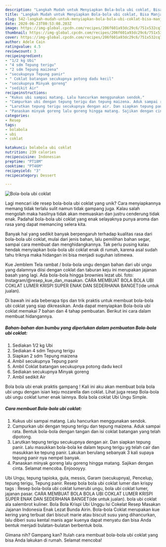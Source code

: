```yaml
---
description: "Langkah Mudah untuk Menyiapkan Bola-bola ubi coklat, Bisa Manjain Lidah"
title: "Langkah Mudah untuk Menyiapkan Bola-bola ubi coklat, Bisa Manjain Lidah"
slug: 542-langkah-mudah-untuk-menyiapkan-bola-bola-ubi-coklat-bisa-manjain-lidah
date: 2020-06-23T00:53:08.203Z
image: https://img-global.cpcdn.com/recipes/206f601a93dc29c6/751x532cq70/bola-bola-ubi-coklat-foto-resep-utama.jpg
thumbnail: https://img-global.cpcdn.com/recipes/206f601a93dc29c6/751x532cq70/bola-bola-ubi-coklat-foto-resep-utama.jpg
cover: https://img-global.cpcdn.com/recipes/206f601a93dc29c6/751x532cq70/bola-bola-ubi-coklat-foto-resep-utama.jpg
author: Adele Cain
ratingvalue: 4.5
reviewcount: 3
recipeingredient:
- "1/2 kg Ubi"
- "4 sdm Tepung terigu"
- "2 sdm Tepung maizena"
- "secukupnya Tepung panir"
- " Coklat batangan secukupnya potong dadu kecil"
- "secukupnya Minyak goreng"
- "sedikit Air"
recipeinstructions:
- "Kukus ubi sampai matang. Lalu hancurkan menggunakan sendok."
- "Campurkan ubi dengan tepung terigu dan tepung maizena. Aduk sampai rata. Bentuk bola-bola dengan tangan dan isi coklat batangan yang telah dipotong."
- "Larutkan tepung terigu secukupnya dengan air. Dan siapkan tepung panir. Lalu masukkan bola-bola ke dalam tepung terigu yg telah cair dan masukkan ke tepung panir. Lakukan berulang sebanyak 3 kali supaya tepung panir nya nempel banyak."
- "Panaskan minyak goreng lalu goreng hingga matang. Sajikan dengan cinta. Selamat mencoba. Enjoooyyy."
categories:
- Resep
tags:
- bolabola
- ubi
- coklat

katakunci: bolabola ubi coklat 
nutrition: 239 calories
recipecuisine: Indonesian
preptime: "PT18M"
cooktime: "PT46M"
recipeyield: "3"
recipecategory: Dessert

---
```



![Bola-bola ubi coklat](https://img-global.cpcdn.com/recipes/206f601a93dc29c6/751x532cq70/bola-bola-ubi-coklat-foto-resep-utama.jpg)

Lagi mencari ide resep bola-bola ubi coklat yang unik? Cara menyiapkannya memang tidak terlalu sulit namun tidak gampang juga. Kalau salah mengolah maka hasilnya tidak akan memuaskan dan justru cenderung tidak enak. Padahal bola-bola ubi coklat yang enak selayaknya punya aroma dan rasa yang dapat memancing selera kita.

Banyak hal yang sedikit banyak berpengaruh terhadap kualitas rasa dari bola-bola ubi coklat, mulai dari jenis bahan, lalu pemilihan bahan segar, sampai cara membuat dan menghidangkannya. Tak perlu pusing kalau hendak menyiapkan bola-bola ubi coklat enak di rumah, karena asal sudah tahu triknya maka hidangan ini bisa menjadi suguhan istimewa.

Kue Jemblem Tela rambat / bola-bola ungu dengan bahan dari ubi ungu yang dalamnya diisi dengan coklat dan taburan keju ini merupakan jajanan basah yang lagi. Ada bola-bola hingga brownies lezat ubi. foto: Instagram/@resep_kue_dan_masakan. CARA MEMBUAT BOLA BOLA UBI COKLAT LUMER KRISPI SUPER ENAK DAN SEDERHANA BANGET(ide untuk jualan).


Di bawah ini ada beberapa tips dan trik praktis untuk membuat bola-bola ubi coklat yang siap dikreasikan. Anda dapat menyiapkan Bola-bola ubi coklat memakai 7 bahan dan 4 tahap pembuatan. Berikut ini cara dalam membuat hidangannya.

<!--inarticleads1-->

##### Bahan-bahan dan bumbu yang diperlukan dalam pembuatan Bola-bola ubi coklat:

1. Sediakan 1/2 kg Ubi
1. Sediakan 4 sdm Tepung terigu
1. Siapkan 2 sdm Tepung maizena
1. Ambil secukupnya Tepung panir
1. Ambil  Coklat batangan secukupnya potong dadu kecil
1. Sediakan secukupnya Minyak goreng
1. Ambil sedikit Air


Bola bola ubi enak praktis gampang ! Kali ini aku akan membuat bola bola ubi ungu dengan isian keju mozarella dan coklat. Lihat juga resep Bola-bola ubi ungu coklat lumer enak lainnya. Bola bola coklat Ubi Ungu Simple. 

<!--inarticleads2-->

##### Cara membuat Bola-bola ubi coklat:

1. Kukus ubi sampai matang. Lalu hancurkan menggunakan sendok.
1. Campurkan ubi dengan tepung terigu dan tepung maizena. Aduk sampai rata. Bentuk bola-bola dengan tangan dan isi coklat batangan yang telah dipotong.
1. Larutkan tepung terigu secukupnya dengan air. Dan siapkan tepung panir. Lalu masukkan bola-bola ke dalam tepung terigu yg telah cair dan masukkan ke tepung panir. Lakukan berulang sebanyak 3 kali supaya tepung panir nya nempel banyak.
1. Panaskan minyak goreng lalu goreng hingga matang. Sajikan dengan cinta. Selamat mencoba. Enjoooyyy.


Ubi Ungu, tepung tapioka, gula, messis, Garam (secukupnya), Pencelup, tepung terigu, Tepung panir. Resep bola bola ubi coklat lumer dan krispy tags : Resep bola-bola ubi coklat lumerubi ungu, bola ubi coklat lumer, jajanan pasar. CARA MEMBUAT BOLA BOLA UBI COKLAT LUMER KRISPI SUPER ENAK DAN SEDERHANA BANGET(ide untuk jualan). bola ubi coklat ala salembrot kuliner. Bola Bola Krispi Ubi Unggu Isi Cokelat Resep Masakan Jajanan Indonesia Enak Lezat Bunda Airin. Bola-bola Coklat merupakan kue kering yang terbuat dari biscuit marie atau biscuit susu yang dihancurkan, lalu diberi susu kental manis agar kuenya dapat menyatu dan bisa Anda bentuk menjadi bulatan-bulatan berbentuk bola. 

Gimana nih? Gampang kan? Itulah cara membuat bola-bola ubi coklat yang bisa Anda lakukan di rumah. Selamat mencoba!
